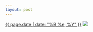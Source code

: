 ```yaml
---
layout: post
---
```


<p>
  <time><a href="/18">{{ page.date | date: "%B %e, %Y" }}</a></time>
  <a href="/18"><img src="{{ site.assets_url }}/18-640.jpg" srcset="{{ site.assets_url }}/18-1280.jpg 1280w, {{ site.assets_url }}/18-960.jpg 960w, {{ site.assets_url }}/18-640.jpg 640w, {{ site.assets_url }}/18-320.jpg 320w" sizes="(min-width: 700px) 50vw, calc(100vw - 2rem)" /></a>
</p>
